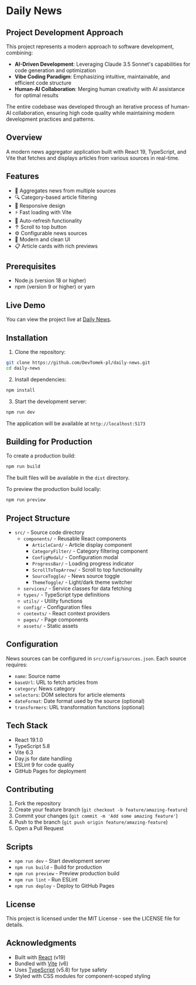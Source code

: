 # Daily News

## Project Development Approach

This project represents a modern approach to software development, combining:

- **AI-Driven Development**: Leveraging Claude 3.5 Sonnet's capabilities for code generation and optimization
- **Vibe Coding Paradigm**: Emphasizing intuitive, maintainable, and efficient code structure
- **Human-AI Collaboration**: Merging human creativity with AI assistance for optimal results

The entire codebase was developed through an iterative process of human-AI collaboration, ensuring high code quality while maintaining modern development practices and patterns.

## Overview

A modern news aggregator application built with React 19, TypeScript, and Vite that fetches and displays articles from various sources in real-time.

## Features

- 📰 Aggregates news from multiple sources
- 🔍 Category-based article filtering
- 📱 Responsive design
- ⚡ Fast loading with Vite
- 🔄 Auto-refresh functionality
- ↑ Scroll to top button
- ⚙️ Configurable news sources
- 🎨 Modern and clean UI
- 📋 Article cards with rich previews

## Prerequisites

- Node.js (version 18 or higher)
- npm (version 9 or higher) or yarn

## Live Demo

You can view the project live at [Daily News](https://devtomek-pl.github.io/daily-news).

## Installation

1. Clone the repository:
```bash
git clone https://github.com/DevTomek-pl/daily-news.git
cd daily-news
```

2. Install dependencies:
```bash
npm install
```

3. Start the development server:
```bash
npm run dev
```

The application will be available at `http://localhost:5173`

## Building for Production

To create a production build:

```bash
npm run build
```

The built files will be available in the `dist` directory.

To preview the production build locally:
```bash
npm run preview
```

## Project Structure

- `src/` - Source code directory
  - `components/` - Reusable React components
    - `ArticleCard/` - Article display component
    - `CategoryFilter/` - Category filtering component
    - `ConfigModal/` - Configuration modal
    - `ProgressBar/` - Loading progress indicator
    - `ScrollToTopArrow/` - Scroll to top functionality
    - `SourceToggle/` - News source toggle
    - `ThemeToggle/` - Light/dark theme switcher
  - `services/` - Service classes for data fetching
  - `types/` - TypeScript type definitions
  - `utils/` - Utility functions
  - `config/` - Configuration files
  - `contexts/` - React context providers
  - `pages/` - Page components
  - `assets/` - Static assets

## Configuration

News sources can be configured in `src/config/sources.json`. Each source requires:

- `name`: Source name
- `baseUrl`: URL to fetch articles from
- `category`: News category
- `selectors`: DOM selectors for article elements
- `dateFormat`: Date format used by the source (optional)
- `transformers`: URL transformation functions (optional)

## Tech Stack

- React 19.1.0
- TypeScript 5.8
- Vite 6.3
- Day.js for date handling
- ESLint 9 for code quality
- GitHub Pages for deployment

## Contributing

1. Fork the repository
2. Create your feature branch (`git checkout -b feature/amazing-feature`)
3. Commit your changes (`git commit -m 'Add some amazing feature'`)
4. Push to the branch (`git push origin feature/amazing-feature`)
5. Open a Pull Request

## Scripts

- `npm run dev` - Start development server
- `npm run build` - Build for production
- `npm run preview` - Preview production build
- `npm run lint` - Run ESLint
- `npm run deploy` - Deploy to GitHub Pages

## License

This project is licensed under the MIT License - see the LICENSE file for details.

## Acknowledgments

- Built with [React](https://react.dev/) (v19)
- Bundled with [Vite](https://vitejs.dev/) (v6)
- Uses [TypeScript](https://www.typescriptlang.org/) (v5.8) for type safety
- Styled with CSS modules for component-scoped styling
